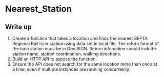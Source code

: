 # Nearest_Station
## Write up
1. Create a function that takes a location and finds the nearest SEPTA Regional Rail train station using data set in local file.
The return format of the train station must be in GeoJSON.
Return infomation should include: station name, station coordination, walking directions.
2. Build an HTTP API to expose the function.
3. Ensure the API does not search for the same location more than once at a time, even if multiple instances are running concurrently.